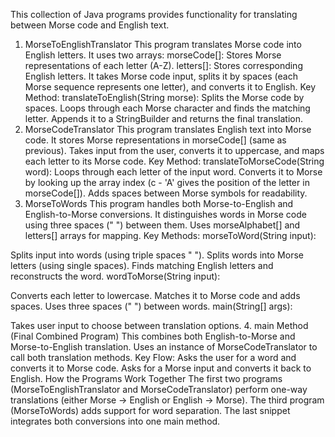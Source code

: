 This collection of Java programs provides functionality for translating between Morse code and English text.
1. MorseToEnglishTranslator
This program translates Morse code into English letters.
It uses two arrays:
morseCode[]: Stores Morse representations of each letter (A-Z).
letters[]: Stores corresponding English letters.
It takes Morse code input, splits it by spaces (each Morse sequence represents one letter), and converts it to English.
Key Method:
translateToEnglish(String morse):
Splits the Morse code by spaces.
Loops through each Morse character and finds the matching letter.
Appends it to a StringBuilder and returns the final translation.
2. MorseCodeTranslator
This program translates English text into Morse code.
It stores Morse representations in morseCode[] (same as previous).
Takes input from the user, converts it to uppercase, and maps each letter to its Morse code.
Key Method:
translateToMorseCode(String word):
Loops through each letter of the input word.
Converts it to Morse by looking up the array index (c - 'A' gives the position of the letter in morseCode[]).
Adds spaces between Morse symbols for readability.
3. MorseToWords
This program handles both Morse-to-English and English-to-Morse conversions.
It distinguishes words in Morse code using three spaces (" ") between them.
Uses morseAlphabet[] and letters[] arrays for mapping.
Key Methods:
morseToWord(String input):

Splits input into words (using triple spaces " ").
Splits words into Morse letters (using single spaces).
Finds matching English letters and reconstructs the word.
wordToMorse(String input):

Converts each letter to lowercase.
Matches it to Morse code and adds spaces.
Uses three spaces (" ") between words.
main(String[] args):

Takes user input to choose between translation options.
4. main Method (Final Combined Program)
This combines both English-to-Morse and Morse-to-English translation.
Uses an instance of MorseCodeTranslator to call both translation methods.
Key Flow:
Asks the user for a word and converts it to Morse code.
Asks for a Morse input and converts it back to English.
How the Programs Work Together
The first two programs (MorseToEnglishTranslator and MorseCodeTranslator) perform one-way translations (either Morse → English or English → Morse).
The third program (MorseToWords) adds support for word separation.
The last snippet integrates both conversions into one main method.
